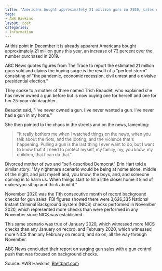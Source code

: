 ```yaml
---
title: "Americans bought approximately 21 million guns in 2020, sales up 73%"
tags:
- AWR Hawkins
layout: post
categories:
- Information
---
```


At this point in December it is already apparent Americans bought approximately 21 million guns this year, an increase of 73 percent over the number purchased in 2019.

ABC News quotes figures from The Trace to report the estimated 21 million guns sold and claims the buying surge is the result of a "perfect storm" consisting of "the pandemic, economic recession, civil unrest and a divisive presidential election."

They spoke to a mother of three named Trish Beaudet, who explained she has never owned a gun before but is now buying one for herself and one for her 25-year-old daughter.

Beaudet said, "I've never owned a gun. I've never wanted a gun. I've never had a gun in my home."

She then pointed to the chaos in the streets and on the news, lamenting:

> "It really bothers me when I watched things on the news, when you talk about the riots, and the looting, and the violence that's happening. Pulling a gun is the last thing I ever want to do, but I want to know that if I need to protect myself, my family, my, you know, my children, that I can do that."

Divorced mother of two and "self-described Democrat" Erin Hart told a similar story: "My nightmare scenario would be being at home alone, middle of the night, and just myself and, you know, the boys, and, and someone coming in to harm us. When things start to hit a little closer home it kind of makes you sit up and think about it."

November 2020 was the 11th consecutive month of record background checks for gun sales. FBI figures showed there were 3,626,335 National Instant Criminal Background System (NICS) checks performed in November 2020, which represented more checks than were performed in any November since NICS was established.

This same scenario was true of January 2020, which witnessed more NICS checks than any January on record, and February 2020, which witnessed more NICS than any February on record, and so on, all the way through November.

ABC News concluded their report on surging gun sales with a gun control push that was focused on background checks.

Source: AWR Hawkins, [Breitbart.com](https://www.breitbart.com/politics/2020/12/22/americans-bought-approximately-21-million-guns-in-2020-sales-up-73/)
